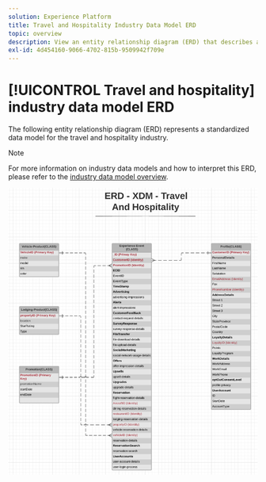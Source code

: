 ```yaml
---
solution: Experience Platform
title: Travel and Hospitality Industry Data Model ERD
topic: overview
description: View an entity relationship diagram (ERD) that describes a standardized data model for the travel and hospitality industry, compatible with Experience Data Model (XDM) for use in Adobe Experience Platform.
exl-id: 4d454160-9066-4702-815b-9509942f709e
---
```

# [!UICONTROL Travel and hospitality] industry data model ERD

The following entity relationship diagram (ERD) represents a standardized data model for the travel and hospitality industry.

>[!NOTE]
>
>For more information on industry data models and how to interpret this ERD, please refer to the [industry data model overview](./overview.md).

![](../../images/industries/travel-hospitality.png)
